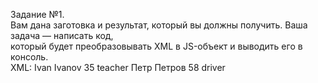 Задание №1.<br>
Вам дана заготовка и результат, который вы должны получить. Ваша задача — написать код,<br>
который будет преобразовывать XML в JS-объект и выводить его в консоль.<br>
XML:
<list>
  <student>
    <name lang="en">
      <first>Ivan</first>
      <second>Ivanov</second>
    </name>
    <age>35</age>
    <prof>teacher</prof>
  </student>
  <student>
    <name lang="ru">
      <first>Петр</first>
      <second>Петров</second>
    </name>
    <age>58</age>
    <prof>driver</prof>
  </student><br>
</list>
